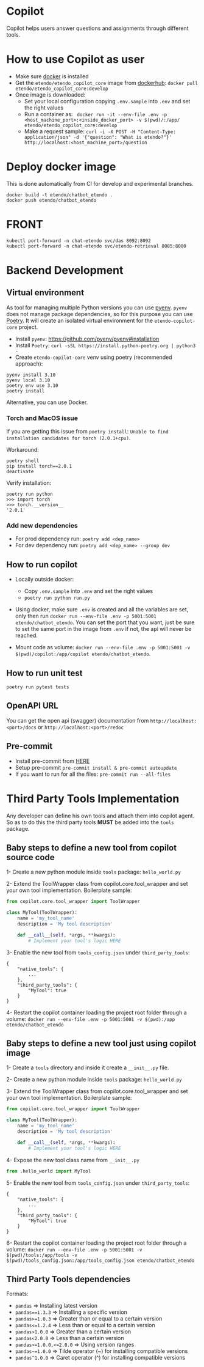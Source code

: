 # Copilot

Copilot helps users answer questions and assignments through different tools.

# How to use Copilot as user
* Make sure [docker](https://docs.docker.com/get-docker/) is installed
* Get the `etendo/etendo_copilot_core` image from [dockerhub](https://hub.docker.com/repository/docker/etendo/etendo_copilot_core/tags?page=1&ordering=last_updated): `docker pull etendo/etendo_copilot_core:develop`
* Once image is downloaded:
    * Set your local configuration copying `.env.sample` into `.env` and set the right values
    * Run a container as: ` docker run -it --env-file .env -p <host_machine_port>:<inside_docker_port> -v $(pwd)/:/app/ etendo/etendo_copilot_core:develop`
    * Make a request sample: `curl -i -X POST -H "Content-Type: application/json" -d '{"question": "What is etendo?"}' http://localhost:<host_machine_port>/question`


# Deploy docker image
This is done automatically from CI for develop and experimental branches.

```
docker build -t etendo/chatbot_etendo .
docker push etendo/chatbot_etendo
```

# FRONT
```
kubectl port-forward -n chat-etendo svc/das 8092:8092
kubectl port-forward -n chat-etendo svc/etendo-retrieval 8085:8080
```

# Backend Development

## Virtual environment

As tool for managing multiple Python versions you can use [pyenv](https://github.com/pyenv/pyenv). `pyenv` does not manage package dependencies, so for this purpose you can use [Poetry](https://python-poetry.org/). It will create an isolated virtual environment for the `etendo-copilot-core` project.

* Install `pyenv`: https://github.com/pyenv/pyenv#installation
* Install `Poetry`: `curl -sSL https://install.python-poetry.org | python3 -`
* Create `etendo-copilot-core` venv using poetry (recommended approach):

```
pyenv install 3.10
pyenv local 3.10
poetry env use 3.10
poetry install
```

Alternative, you can use Docker.

### Torch and MacOS issue
If you are getting this issue from `poetry install`: `Unable to find installation candidates for torch (2.0.1+cpu)`.

Workaround:
```
poetry shell
pip install torch==2.0.1
deactivate
```

Verify installation:
```
poetry run python
>>> import torch
>>> torch.__version__
'2.0.1'
```

### Add new dependencies
* For prod dependency run: `poetry add <dep_name>`
* For dev dependency run: `poetry add <dep_name> --group dev`

## How to run copilot
* Locally outside docker:
	- Copy `.env.sample` into `.env` and set the right values
	- `poetry run python run.py`

* Using docker, make sure `.env` is created and all the variables are set, only then run `docker run --env-file .env -p 5001:5001 etendo/chatbot_etendo`. You can set the port that you want, just be sure to set the same port in the image from `.env` if not, the api will never be reached.

* Mount code as volume: `docker run --env-file .env -p 5001:5001 -v $(pwd)/copilot:/app/copilot etendo/chatbot_etendo`.

## How to run unit test
`poetry run pytest tests`

## OpenAPI URL
You can get the open api (swagger) documentation from `http://localhost:<port>/docs` or `http://localhost:<port>/redoc`

## Pre-commit
* Install pre-commit from [HERE](https://pre-commit.com/#install)
* Setup pre-commit `pre-commit install & pre-commit autoupdate`
* If you want to run for all the files: `pre-commit run --all-files`

# Third Party Tools Implementation

Any developer can define his own tools and attach them into copilot agent. So as to do this the third party tools **MUST** be added into the `tools` package.

## Baby steps to define a new tool from copilot source code

1- Create a new python module inside `tools` package: `hello_world.py`

2- Extend the ToolWrapper class from copilot.core.tool_wrapper and set your own tool implementation. Boilerplate sample:

```py
from copilot.core.tool_wrapper import ToolWrapper

class MyTool(ToolWrapper):
    name = 'my_tool_name'
    description = 'My tool description'

    def __call__(self, *args, **kwargs):
        # Implement your tool's logic HERE
```

3- Enable the new tool from `tools_config.json` under `third_party_tools`:
```
{
    "native_tools": {
        ...
    },
    "third_party_tools": {
        "MyTool": true
    }
}
```

4- Restart the copilot container loading the project root folder through a volume: `docker run --env-file .env -p 5001:5001 -v $(pwd):/app etendo/chatbot_etendo`


## Baby steps to define a new tool just using copilot image

1- Create a `tools` directory and inside it create a `__init__.py` file.

2- Create a new python module inside `tools` package: `hello_world.py`

3- Extend the ToolWrapper class from copilot.core.tool_wrapper and set your own tool implementation. Boilerplate sample:

```py
from copilot.core.tool_wrapper import ToolWrapper

class MyTool(ToolWrapper):
    name = 'my_tool_name'
    description = 'My tool description'

    def __call__(self, *args, **kwargs):
        # Implement your tool's logic HERE
```

4- Expose the new tool class name from `__init__.py`

```py
from .hello_world import MyTool
```

5- Enable the new tool from `tools_config.json` under `third_party_tools`:
```
{
    "native_tools": {
        ...
    },
    "third_party_tools": {
        "MyTool": true
    }
}
```

6- Restart the copilot container loading the project root folder through a volume: `docker run --env-file .env -p 5001:5001 -v $(pwd)/tools:/app/tools -v $(pwd)/tools_config.json:/app/tools_config.json etendo/chatbot_etendo`

## Third Party Tools dependencies
Formats:
* `pandas`                => Installing latest version
* `pandas==1.3.3`         => Installing a specific version
* `pandas>=1.0.3`         => Greater than or equal to a certain version
* `pandas<=1.2.4`         => Less than or equal to a certain version
* `pandas>1.0.0`          => Greater than a certain version
* `pandas<2.0.0`          => Less than a certain version
* `pandas>=1.0.0,<=2.0.0` => Using version ranges
* `pandas~=1.0.0`         => Tilde operator (~) for installing compatible versions
* `pandas^1.0.0`          => Caret operator (^) for installing compatible versions
